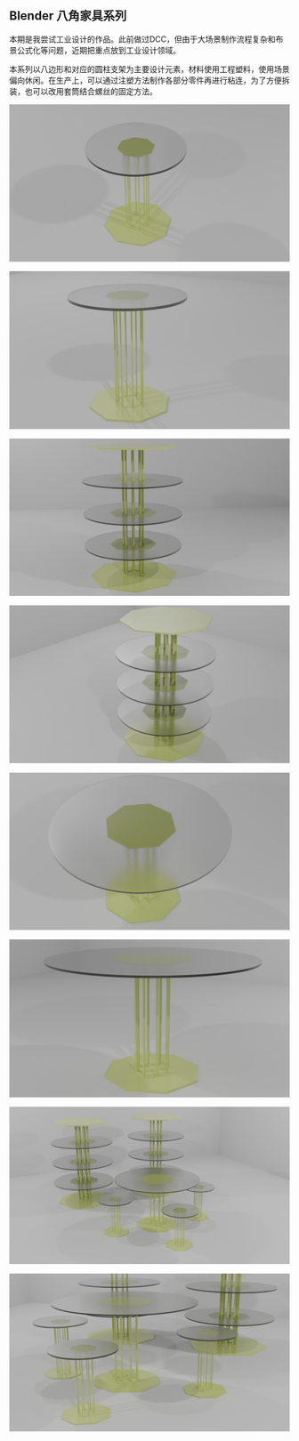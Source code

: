 ## Blender 八角家具系列

本期是我尝试工业设计的作品。此前做过DCC，但由于大场景制作流程复杂和布景公式化等问题，近期把重点放到工业设计领域。

本系列以八边形和对应的圆柱支架为主要设计元素，材料使用工程塑料，使用场景偏向休闲。在生产上，可以通过注塑方法制作各部分零件再进行粘连，为了方便拆装，也可以改用套筒结合螺丝的固定方法。

![八角凳子1.jpg](https://github.com/Willian7004/media-blog/blob/main/files/202505/2025050801/八角凳子1.jpg?raw=true)

![八角凳子2.jpg](https://github.com/Willian7004/media-blog/blob/main/files/202505/2025050801/八角凳子2.jpg?raw=true)

![八角架子1.jpg](https://github.com/Willian7004/media-blog/blob/main/files/202505/2025050801/八角架子1.jpg?raw=true)

![八角架子2.jpg](https://github.com/Willian7004/media-blog/blob/main/files/202505/2025050801/八角架子2.jpg?raw=true)

![八角桌子1.jpg](https://github.com/Willian7004/media-blog/blob/main/files/202505/2025050801/八角桌子1.jpg?raw=true)

![八角桌子2.jpg](https://github.com/Willian7004/media-blog/blob/main/files/202505/2025050801/八角桌子2.jpg?raw=true)

![总览1.jpg](https://github.com/Willian7004/media-blog/blob/main/files/202505/2025050801/总览1.jpg?raw=true)

![总览2.jpg](https://github.com/Willian7004/media-blog/blob/main/files/202505/2025050801/总览2.jpg?raw=true)